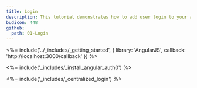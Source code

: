 ```yaml
---
title: Login
description: This tutorial demonstrates how to add user login to your application with Auth0.
budicon: 448
github:
  path: 01-Login
---
```

<%= include('../_includes/_getting_started', { library: 'AngularJS', callback: 'http://localhost:3000/callback' }) %>

<%= include('_includes/_install_angular_auth0') %>

<%= include('_includes/_centralized_login') %>
